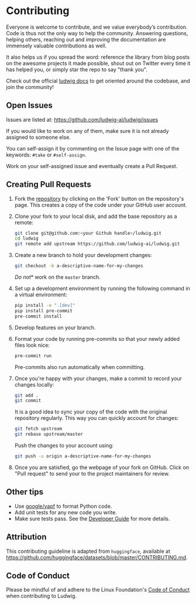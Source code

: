 # Contributing

Everyone is welcome to contribute, and we value everybody’s contribution. Code is thus not the only
way to help the community. Answering questions, helping others, reaching out and improving the
documentation are immensely valuable contributions as well.

It also helps us if you spread the word: reference the library from blog posts on the awesome
projects it made possible, shout out on Twitter every time it has helped you, or simply star the
repo to say "thank you".

Check out the official [ludwig docs](https://ludwig-ai.github.io/ludwig-docs/) to get oriented
around the codebase, and join the community!

## Open Issues

Issues are listed at: <https://github.com/ludwig-ai/ludwig/issues>

If you would like to work on any of them, make sure it is not already assigned to someone else.

You can self-assign it by commenting on the Issue page with one of the keywords: `#take` or
`#self-assign`.

Work on your self-assigned issue and eventually create a Pull Request.

## Creating Pull Requests

1. Fork the [repository](https://github.com/ludwig-ai/ludwig) by clicking on the 'Fork' button on
the repository's page. This creates a copy of the code under your GitHub user account.

2. Clone your fork to your local disk, and add the base repository as a remote:

    ```bash
    git clone git@github.com:<your Github handle>/ludwig.git
    cd ludwig
    git remote add upstream https://github.com/ludwig-ai/ludwig.git
    ```

3. Create a new branch to hold your development changes:

    ```bash
    git checkout -b a-descriptive-name-for-my-changes
    ```

    *Do not** work on the `master` branch.

4. Set up a development environment by running the following command in a virtual environment:

    ```bash
    pip install -e ".[dev]"
    pip install pre-commit
    pre-commit install
    ```

5. Develop features on your branch.

6. Format your code by running pre-commits so that your newly added files look nice:

    ```bash
    pre-commit run
    ```

    Pre-commits also run automatically when committing.

7. Once you're happy with your changes, make a commit to record your changes locally:

    ```bash
    git add .
    git commit
    ```

    It is a good idea to sync your copy of the code with the original repository regularly. This
    way you can quickly account for changes:

    ```bash
    git fetch upstream
    git rebase upstream/master
    ```

   Push the changes to your account using:

    ```bash
   git push -u origin a-descriptive-name-for-my-changes
   ```

8. Once you are satisfied, go the webpage of your fork on GitHub. Click on "Pull request" to send
your to the project maintainers for review.

## Other tips

- Use [google/yapf](https://github.com/google/yapf) to format Python code.
- Add unit tests for any new code you write.
- Make sure tests pass. See the [Developer Guide](https://ludwig-ai.github.io/ludwig-docs/developer_guide/style_guidelines_and_tests/) for more details.

## Attribution

This contributing guideline is adapted from `huggingface`, available at <https://github.com/huggingface/datasets/blob/master/CONTRIBUTING.md>.

## Code of Conduct

Please be mindful of and adhere to the Linux Foundation's
[Code of Conduct](https://lfprojects.org/policies/code-of-conduct) when contributing to Ludwig.
